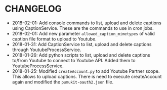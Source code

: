 # CHANGELOG

- 2018-02-01: Add console commands to list, upload and delete captions using CaptionService. These are the commands to use in cron jobs.
- 2018-02-01: Add new parameter `allowed_caption_mimetypes` of valid caption file format to upload to Youtube.
- 2018-01-31: Add CaptionService to list, upload and delete captions through YoutubeProcessService.
- 2018-01-26: Add python scripts to list, upload and delete captions to/from Youtube to connect to Youtube API. Added them to YoutubeProcessService.
- 2018-01-25: Modified `createAccount.py` to add Youtube Partner scope. This allows to upload captions. There is need to execute createAccount again and modified the `pumukit-oauth2.json` file.
